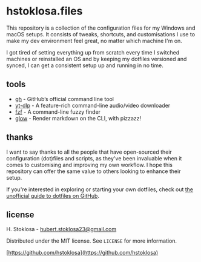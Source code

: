 # hstoklosa.files

This repository is a collection of the configuration files for my Windows and macOS setups. It consists of tweaks, shortcuts, and customisations I use to make my dev environment feel great, no matter which machine I'm on.

I got tired of setting everything up from scratch every time I switched machines or reinstalled an OS and by keeping my dotfiles versioned and synced, I can get a consistent setup up and running in no time.

## tools

- [gh](https://github.com/cli/cli) - GitHub’s official command line tool
- [yt-dlp](https://github.com/yt-dlp/yt-dlp) - A feature-rich command-line audio/video downloader
- [fzf](https://github.com/junegunn/fzf) - A command-line fuzzy finder
- [glow](https://github.com/charmbracelet/glow) - Render markdown on the CLI, with pizzazz!

## thanks

I want to say thanks to all the people that have open-sourced their configuration (dot)files and scripts, as they've been invaluable when it comes to customising and improving my own workflow. I hope this repository can offer the same value to others looking to enhance their setup.

If you're interested in exploring or starting your own dotfiles, check out [the unofficial guide to dotfiles on GitHub](https://dotfiles.github.io/).

## license

H. Stoklosa - hubert.stoklosa23@gmail.com

Distributed under the MIT license. See `LICENSE` for more information.

[https://github.com/hstoklosa](https://github.com/hstoklosa)
